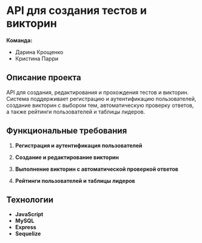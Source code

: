 # API для создания тестов и викторин

**Команда:**  
- Дарина Крощенко  
- Кристина Парри  

## Описание проекта
API для создания, редактирования и прохождения тестов и викторин. Система поддерживает регистрацию и аутентификацию пользователей, создание викторин с выбором тем, автоматическую проверку ответов, а также рейтинги пользователей и таблицы лидеров.

## Функциональные требования
1. **Регистрация и аутентификация пользователей**  
   
2. **Создание и редактирование викторин**  

3. **Выполнение викторин с автоматической проверкой ответов**  

4. **Рейтинги пользователей и таблицы лидеров**  

## Технологии
- **JavaScript** 
- **MySQL** 
- **Express** 
- **Sequelize** 
